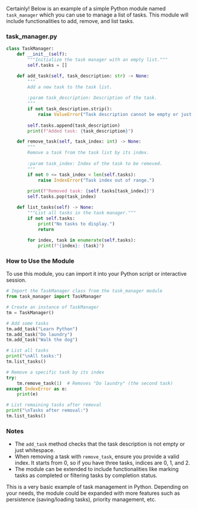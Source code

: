 Certainly! Below is an example of a simple Python module named `task_manager` which you can use to manage a list of tasks. This module will include functionalities to add, remove, and list tasks.

### task_manager.py

```python
class TaskManager:
    def __init__(self):
        """Initialize the task manager with an empty list."""
        self.tasks = []

    def add_task(self, task_description: str) -> None:
        """
        Add a new task to the task list.
        
        :param task_description: Description of the task.
        """
        if not task_description.strip():
            raise ValueError("Task description cannot be empty or just whitespace.")
        
        self.tasks.append(task_description)
        print(f"Added task: {task_description}")

    def remove_task(self, task_index: int) -> None:
        """
        Remove a task from the task list by its index.
        
        :param task_index: Index of the task to be removed.
        """
        if not 0 <= task_index < len(self.tasks):
            raise IndexError("Task index out of range.")
        
        print(f"Removed task: {self.tasks[task_index]}")
        self.tasks.pop(task_index)

    def list_tasks(self) -> None:
        """List all tasks in the task manager."""
        if not self.tasks:
            print("No tasks to display.")
            return
        
        for index, task in enumerate(self.tasks):
            print(f"{index}: {task}")
```

### How to Use the Module

To use this module, you can import it into your Python script or interactive session.

```python
# Import the TaskManager class from the task_manager module
from task_manager import TaskManager

# Create an instance of TaskManager
tm = TaskManager()

# Add some tasks
tm.add_task("Learn Python")
tm.add_task("Do laundry")
tm.add_task("Walk the dog")

# List all tasks
print("\nAll tasks:")
tm.list_tasks()

# Remove a specific task by its index
try:
    tm.remove_task(1)  # Removes "Do laundry" (the second task)
except IndexError as e:
    print(e)

# List remaining tasks after removal
print("\nTasks after removal:")
tm.list_tasks()
```

### Notes

- The `add_task` method checks that the task description is not empty or just whitespace.
- When removing a task with `remove_task`, ensure you provide a valid index. It starts from 0, so if you have three tasks, indices are 0, 1, and 2.
- The module can be extended to include functionalities like marking tasks as completed or filtering tasks by completion status.

This is a very basic example of task management in Python. Depending on your needs, the module could be expanded with more features such as persistence (saving/loading tasks), priority management, etc.